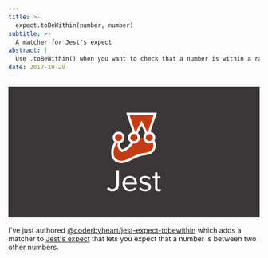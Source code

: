 ```yaml
---
title: >-
  expect.toBeWithin(number, number)
subtitle: >-
  A matcher for Jest's expect
abstract: |
  Use .toBeWithin() when you want to check that a number is within a range.
date: 2017-10-29
---
```


![Jest Logo](../media/2017-10-29-expect-tobewithin-number-number.png)

I've just authored
[@coderbyheart/jest-expect-tobewithin](https://www.npmjs.com/package/@coderbyheart/jest-expect-tobewithin)
which adds a matcher to
[Jest's expect](http://facebook.github.io/jest/docs/en/expect.html) that lets
you expect that a number is between two other numbers.
